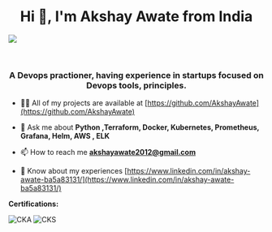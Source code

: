 <h1 align="center">Hi 👋, I'm Akshay Awate from India</h1>

![](https://visitor-badge.glitch.me/badge?page_id=AkshayAwate)

</br>
<h3 align="center">A Devops practioner, having experience in startups focused on Devops tools, principles.</h3>

- 👨‍💻 All of my projects are available at [https://github.com/AkshayAwate](https://github.com/AkshayAwate)

- 💬 Ask me about  **Python ,Terraform, Docker, Kubernetes, Prometheus, Grafana, Helm, AWS , ELK** 

- 📫 How to reach me **akshayawate2012@gmail.com**

- 📄 Know about my experiences [https://www.linkedin.com/in/akshay-awate-ba5a83131/](https://www.linkedin.com/in/akshay-awate-ba5a83131/)

**Certifications:**


![CKA](https://user-images.githubusercontent.com/32165684/196040051-e98a5913-0a26-44db-8106-21c173a4c623.jpg)
![CKS](https://user-images.githubusercontent.com/32165684/196040081-35d459af-6f53-4813-a3de-1725244e459a.jpg)

